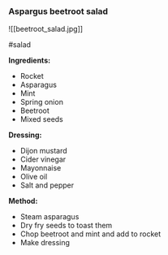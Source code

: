 ### Aspargus beetroot salad

![[beetroot_salad.jpg]]



#salad
 
**Ingredients:**
- Rocket  
- Asparagus  
- Mint  
- Spring onion  
- Beetroot  
- Mixed seeds  
  
**Dressing:**
- Dijon mustard  
- Cider vinegar  
- Mayonnaise  
- Olive oil  
- Salt and pepper

**Method:**
- Steam asparagus  
- Dry fry seeds to toast them  
- Chop beetroot and mint and add to rocket  
- Make dressing

